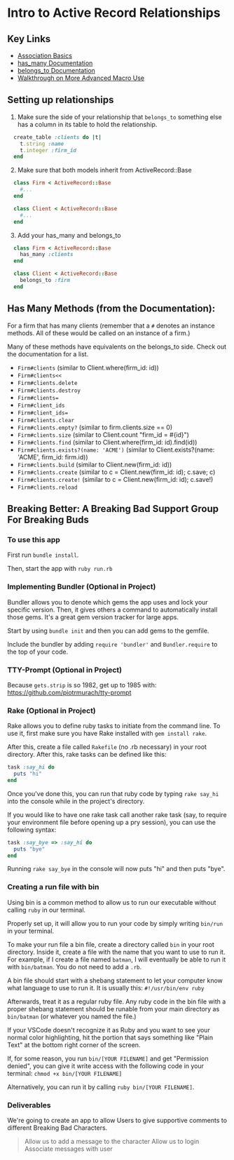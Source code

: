 # Intro to Active Record Relationships

## Key Links

- [Association Basics](https://guides.rubyonrails.org/association_basics.html)
- [has_many Documentation](https://api.rubyonrails.org/v6.1.3.1/classes/ActiveRecord/Associations/ClassMethods.html#method-i-has_many)
- [belongs_to Documentation](https://apidock.com/rails/ActiveRecord/Associations/ClassMethods/belongs_to)
- [Walkthrough on More Advanced Macro Use](https://www.theodinproject.com/paths/full-stack-ruby-on-rails/courses/ruby-on-rails/lessons/active-record-associations)


## Setting up relationships

1. Make sure the side of your relationship that `belongs_to` something else has a column in its table to hold the relationship.
```ruby
  create_table :clients do |t|
    t.string :name
    t.integer :firm_id
  end
```

2. Make sure that both models inherit from ActiveRecord::Base
```ruby
  class Firm < ActiveRecord::Base
    #...
  end

  class Client < ActiveRecord::Base
    #...
  end
```

3. Add your has_many and belongs_to
```ruby
  class Firm < ActiveRecord::Base
    has_many :clients
  end

  class Client < ActiveRecord::Base
    belongs_to :firm
  end
```

## Has Many Methods (from the Documentation):

For a firm that has many clients (remember that a `#` denotes an instance methods. All of these would be called on an instance of a firm.)

Many of these methods have equivalents on the belongs_to side. Check out the documentation for a list.

- `Firm#clients` (similar to Client.where(firm_id: id))
- `Firm#clients<<`
- `Firm#clients.delete`
- `Firm#clients.destroy`
- `Firm#clients=`
- `Firm#client_ids`
- `Firm#client_ids=`
- `Firm#clients.clear`
- `Firm#clients.empty?` (similar to firm.clients.size == 0)
- `Firm#clients.size` (similar to Client.count "firm_id = #{id}")
- `Firm#clients.find` (similar to Client.where(firm_id: id).find(id))
- `Firm#clients.exists?(name: 'ACME')` (similar to Client.exists?(name: 'ACME', firm_id: firm.id))
- `Firm#clients.build` (similar to Client.new(firm_id: id))
- `Firm#clients.create` (similar to c = Client.new(firm_id: id); c.save; c)
- `Firm#clients.create!` (similar to c = Client.new(firm_id: id); c.save!)
- `Firm#clients.reload`

## Breaking Better: A Breaking Bad Support Group For Breaking Buds

### To use this app

First run `bundle install`.

Then, start the app with `ruby run.rb`

### Implementing Bundler (Optional in Project)

Bundler allows you to denote which gems the app uses and lock your specific version. Then, it gives others a command to automatically install those gems. It's a great gem version tracker for large apps.

Start by using `bundle init` and then you can add gems to the gemfile.

Include the bundler by adding `require 'bundler'` and `Bundler.require` to the top of your code.

### TTY-Prompt (Optional in Project)

Because `gets.strip` is so 1982, get up to 1985 with: https://github.com/piotrmurach/tty-prompt

### Rake (Optional in Project)

Rake allows you to define ruby tasks to initiate from the command line. To use it, first make sure you have Rake installed with `gem install rake`.

After this, create a file called `Rakefile` (no .rb necessary) in your root directory. After this, rake tasks can be defined like this:

```ruby
task :say_hi do
  puts "hi"
end
```

Once you've done this, you can run that ruby code by typing `rake say_hi` into the console while in the project's directory.

If you would like to have one rake task call another rake task (say, to require your environment file before opening up a pry session), you can use the following syntax:

```ruby
task :say_bye => :say_hi do
  puts "bye"
end
```

Running `rake say_bye` in the console will now puts "hi" and then puts "bye".

### Creating a run file with bin

Using bin is a common method to allow us to run our executable without calling `ruby` in our terminal.

Properly set up, it will allow you to run your code by simply writing `bin/run` in your terminal.

To make your run file a bin file, create a directory called `bin` in your root directory. Inside it, create a file with the name that you want to use to run it. For example, if I create a file named `batman`, I will eventually be able to run it with `bin/batman`. You do not need to add a `.rb`.

A bin file should start with a shebang statement to let your computer know what language to use to run it. It is usually this: `#!/usr/bin/env ruby`

Afterwards, treat it as a regular ruby file. Any ruby code in the bin file with a proper shebang statement should be runable from your main directory as `bin/batman` (or whatever you named the file.)

If your VSCode doesn't recognize it as Ruby and you want to see your normal color highlighting, hit the portion that says something like "Plain Text" at the bottom right corner of the screen.

If, for some reason, you run `bin/[YOUR FILENAME]` and get "Permission denied", you can give it write access with the following code in your terminal:
```chmod +x bin/[YOUR FILENAME]```

Alternatively, you can run it by calling `ruby bin/[YOUR FILENAME]`.

### Deliverables
We're going to create an app to allow Users to give supportive comments to different Breaking Bad Characters.

<!-- > Create an API service class
> Create a character class
> Create a CLI app that populates the characters, then allows us to see all their names
> Allow us to see more details on each character -->
> Allow us to add a message to the character
> Allow us to login
> Associate messages with user
